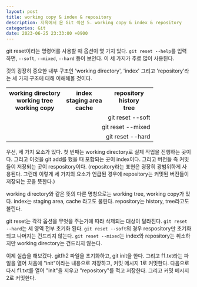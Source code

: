 ```yaml
---
layout: post
title: working copy & index & repository
description: 지옥에서 온 Git 섹션 5. working copy & index & repository
categories: Git
date: 2023-06-25 23:33:00 +0900
---
```

git reset이라는 명령어를 사용할 때 옵션이 몇 가지 있다. ```git reset --help```를 입력하면, ```--soft```, ```--mixed```, ```--hard``` 등이 보인다. 이 세 가지가 주로 많이 사용된다.

깃의 굉장히 중요한 내부 구조인 'working directory', 'index' 그리고 'repository'라는 세 가지 구조에 대해 이해해볼 것이다.

<table>
  <tr>
    <th>working directory<br>working tree<br>working copy</th>
    <th>index<br>staging area<br>cache</th>
    <th>repository<br>history<br>tree</th>
  </tr>
  <tr>
    <td></td>
    <td></td>
    <td align="right">git reset --soft</td>
  </tr>
  <tr>
    <td></td>
    <td colspan="2" align="right">git reset --mixed</td>
  </tr>
  <tr>
    <td colspan="3" align="right">git reset --hard</td>
  </tr>
</table>

우선, 세 가지 요소가 있다. 첫 번째는 working directory로 실제 작업을 진행하는 곳이다. 그리고 이것을 git add를 했을 때 포함되는 곳이 index이다. 그리고 버전들 즉 커밋들이 저장되는 곳이 respository이다. (repository라는 표현은 굉장히 광범위하게 사용된다. 그런데 이렇게 세 가지의 요소가 언급된 경우에 repository는 커밋된 버전들이 저장되는 곳을 뜻한다.)

working directory와 같은 뜻의 다른 명칭으로는 working tree, working copy가 있다. index는 staging area, cache 라고도 불린다. repository는 history, tree라고도 불린다.

git reset는 각각 옵션을 무엇을 주는가에 따라 삭제되는 대상이 달라진다. ```git reset --hard```는 세 영역 전부 초기화 된다. ```git reset --soft```의 경우 respository만 초기화 되고 나머지는 건드리지 않는다. ```git reset --mixed```는 index와 repository는 취소하지만 working directory는 건드리지 않는다.

이제 실습을 해보겠다. gitfh2 파일을 초기화하고, git init을 한다. 그리고 f1.txt라는 파일을 열어 처음에 "init"이라는 내용으로 저장하고, 커밋 메시지 1로 커밋한다. 다음으로 다시 f1.txt를 열어 "init"을 지우고 "repository"를 적고 저장한다. 그리고 커밋 메시지 2로 커밋한다.
